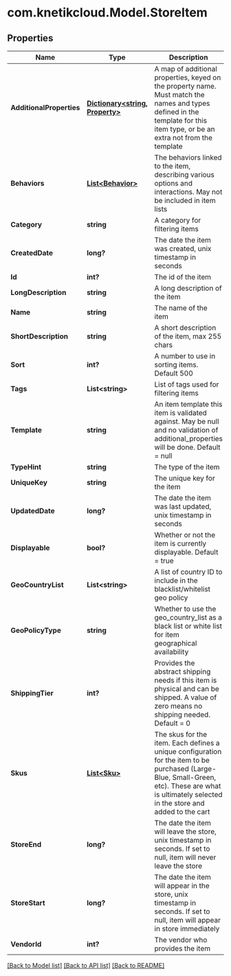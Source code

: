 # com.knetikcloud.Model.StoreItem
## Properties

Name | Type | Description | Notes
------------ | ------------- | ------------- | -------------
**AdditionalProperties** | [**Dictionary&lt;string, Property&gt;**](Property.md) | A map of additional properties, keyed on the property name.  Must match the names and types defined in the template for this item type, or be an extra not from the template | [optional] 
**Behaviors** | [**List&lt;Behavior&gt;**](Behavior.md) | The behaviors linked to the item, describing various options and interactions. May not be included in item lists | [optional] 
**Category** | **string** | A category for filtering items | [optional] 
**CreatedDate** | **long?** | The date the item was created, unix timestamp in seconds | [optional] 
**Id** | **int?** | The id of the item | [optional] 
**LongDescription** | **string** | A long description of the item | [optional] 
**Name** | **string** | The name of the item | 
**ShortDescription** | **string** | A short description of the item, max 255 chars | [optional] 
**Sort** | **int?** | A number to use in sorting items.  Default 500 | [optional] 
**Tags** | **List&lt;string&gt;** | List of tags used for filtering items | [optional] 
**Template** | **string** | An item template this item is validated against.  May be null and no validation of additional_properties will be done.  Default &#x3D; null | [optional] 
**TypeHint** | **string** | The type of the item | 
**UniqueKey** | **string** | The unique key for the item | [optional] 
**UpdatedDate** | **long?** | The date the item was last updated, unix timestamp in seconds | [optional] 
**Displayable** | **bool?** | Whether or not the item is currently displayable.  Default &#x3D; true | [optional] 
**GeoCountryList** | **List&lt;string&gt;** | A list of country ID to include in the blacklist/whitelist geo policy | [optional] 
**GeoPolicyType** | **string** | Whether to use the geo_country_list as a black list or white list for item geographical availability | [optional] 
**ShippingTier** | **int?** | Provides the abstract shipping needs if this item is physical and can be shipped.  A value of zero means no shipping needed.  Default &#x3D; 0 | [optional] 
**Skus** | [**List&lt;Sku&gt;**](Sku.md) | The skus for the item. Each defines a unique configuration for the item to be purchased (Large-Blue, Small-Green, etc). These are what is ultimately selected in the store and added to the cart | 
**StoreEnd** | **long?** | The date the item will leave the store, unix timestamp in seconds.  If set to null, item will never leave the store | [optional] 
**StoreStart** | **long?** | The date the item will appear in the store, unix timestamp in seconds.  If set to null, item will appear in store immediately | [optional] 
**VendorId** | **int?** | The vendor who provides the item | 

[[Back to Model list]](../README.md#documentation-for-models) [[Back to API list]](../README.md#documentation-for-api-endpoints) [[Back to README]](../README.md)

